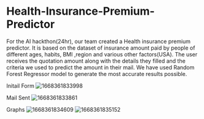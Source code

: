 # Health-Insurance-Premium-Predictor

For the AI hackthon(24hr), our team created a Health insurance premium predictor. 
It is based on the dataset of insurance amount paid by people of different ages, habits, BMI ,region and various other factors(USA).
The user receives the quotation amount along with the details they filled and the criteria we used to predict the amount in their mail. 
We have used Random Forest Regressor model to generate the most accurate results possible.


Initail Form
![1668361833998](https://github.com/Kushmathur1206/Health-Insurance-Premium-Predictor/assets/99969817/a28963b7-18f6-4647-bfb3-0a5e126c3a43)

Mail Sent
![1668361833861](https://github.com/Kushmathur1206/Health-Insurance-Premium-Predictor/assets/99969817/df56d2fe-30d1-4247-aea2-74069eeae58d)

Graphs
![1668361834609](https://github.com/Kushmathur1206/Health-Insurance-Premium-Predictor/assets/99969817/b06ba6a9-4cab-41e6-aa5e-fff7c384b49c)
![1668361835152](https://github.com/Kushmathur1206/Health-Insurance-Premium-Predictor/assets/99969817/a4064a59-86bb-4df1-8b2b-4c72986e906d)
